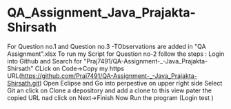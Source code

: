# QA_Assignment_Java_Prajakta-Shirsath
For Question no.1 and Question no.3 -TObservations are added in "QA Assignment".xlsx
To run my Script for Question no-2 follow the steps :
Login into Github and Search for "Praj7491/QA-Assignment-_-Java_Prajakta-Shirsath"
CLick on Code->Copy my https URL(https://github.com/Praj7491/QA-Assignment-_-Java_Prajakta-Shirsath.git) 
Open Eclipse and Go into perpestive on upper right side 
Select Git an click on Clone a depository and add a clone to this view
pater the copied URL nad click on Next->Finish 
Now Run the program (Login test )
